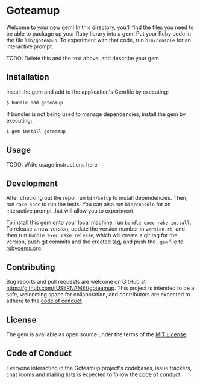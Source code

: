 # Goteamup

Welcome to your new gem! In this directory, you'll find the files you need to be able to package up your Ruby library into a gem. Put your Ruby code in the file `lib/goteamup`. To experiment with that code, run `bin/console` for an interactive prompt.

TODO: Delete this and the text above, and describe your gem

## Installation

Install the gem and add to the application's Gemfile by executing:

    $ bundle add goteamup

If bundler is not being used to manage dependencies, install the gem by executing:

    $ gem install goteamup

## Usage

TODO: Write usage instructions here

## Development

After checking out the repo, run `bin/setup` to install dependencies. Then, run `rake spec` to run the tests. You can also run `bin/console` for an interactive prompt that will allow you to experiment.

To install this gem onto your local machine, run `bundle exec rake install`. To release a new version, update the version number in `version.rb`, and then run `bundle exec rake release`, which will create a git tag for the version, push git commits and the created tag, and push the `.gem` file to [rubygems.org](https://rubygems.org).

## Contributing

Bug reports and pull requests are welcome on GitHub at https://github.com/[USERNAME]/goteamup. This project is intended to be a safe, welcoming space for collaboration, and contributors are expected to adhere to the [code of conduct](https://github.com/[USERNAME]/goteamup/blob/master/CODE_OF_CONDUCT.md).

## License

The gem is available as open source under the terms of the [MIT License](https://opensource.org/licenses/MIT).

## Code of Conduct

Everyone interacting in the Goteamup project's codebases, issue trackers, chat rooms and mailing lists is expected to follow the [code of conduct](https://github.com/[USERNAME]/goteamup/blob/master/CODE_OF_CONDUCT.md).
